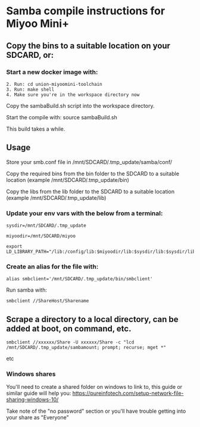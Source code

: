 # Samba compile instructions for Miyoo Mini+

## Copy the bins to a suitable location on your SDCARD, or:

### Start a new docker image with:

```1. Open a shell in the location you wish to start your project in and run: git clone https://github.com/shauninman/union-miyoomini-toolchain.git
2. Run: cd union-miyoomini-toolchain
3. Run: make shell
4. Make sure you're in the workspace directory now
```

Copy the sambaBuild.sh script into the workspace directory.

Start the compile with: source sambaBuild.sh

This build takes a while.

## Usage

Store your smb.conf file in /mnt/SDCARD/.tmp_update/samba/conf/

Copy the required bins from the bin folder to the SDCARD to a suitable location (example /mnt/SDCARD/.tmp_update/bin)

Copy the libs from the lib folder to the SDCARD to a suitable location (example /mnt/SDCARD/.tmp_update/lib)

### Update your env vars with the below from a terminal:

```
sysdir=/mnt/SDCARD/.tmp_update

miyoodir=/mnt/SDCARD/miyoo

export LD_LIBRARY_PATH="/lib:/config/lib:$miyoodir/lib:$sysdir/lib:$sysdir/lib/parasyte"
```



### Create an alias for the file with: 

`alias smbclient='/mnt/SDCARD/.tmp_update/bin/smbclient'`

Run samba with:

`smbclient //ShareHost/Sharename`

## Scrape a directory to a local directory, can be added at boot, on command, etc.

`smbclient //xxxxxx/Share -U xxxxxx/Share -c "lcd /mnt/SDCARD/.tmp_update/sambamount; prompt; recurse; mget *"`

etc

### Windows shares

You'll need to create a shared folder on windows to link to, this guide or similar guide will help you:
https://pureinfotech.com/setup-network-file-sharing-windows-10/

Take note of the "no password" section or you'll have trouble getting into your share as "Everyone"

